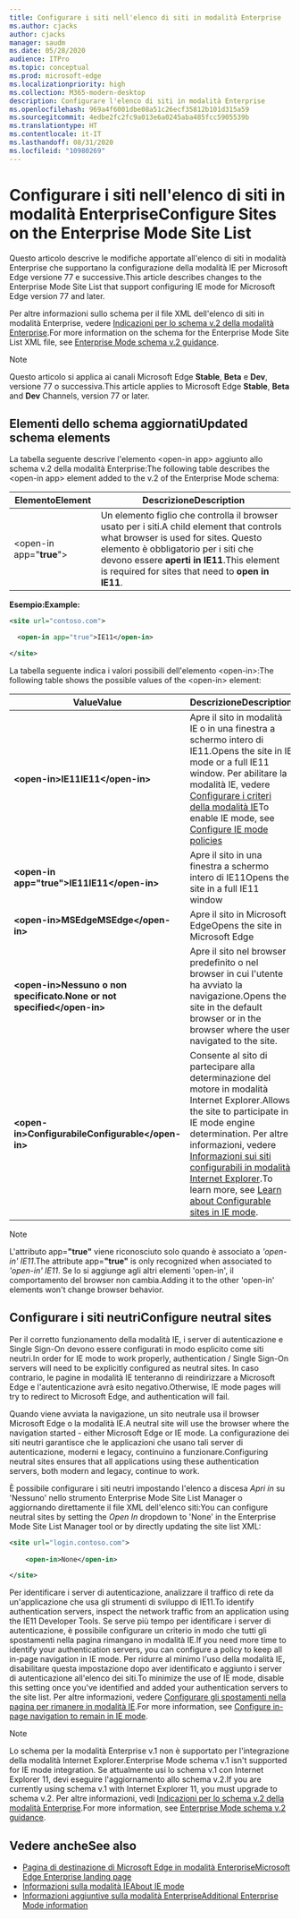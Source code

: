 ```yaml
---
title: Configurare i siti nell'elenco di siti in modalità Enterprise
ms.author: cjacks
author: cjacks
manager: saudm
ms.date: 05/28/2020
audience: ITPro
ms.topic: conceptual
ms.prod: microsoft-edge
ms.localizationpriority: high
ms.collection: M365-modern-desktop
description: Configurare l'elenco di siti in modalità Enterprise
ms.openlocfilehash: 969a4f6001dbe08a51c26ecf35812b101d315a59
ms.sourcegitcommit: 4edbe2fc2fc9a013e6a0245aba485fcc5905539b
ms.translationtype: HT
ms.contentlocale: it-IT
ms.lasthandoff: 08/31/2020
ms.locfileid: "10980269"
---
```

# <span data-ttu-id="aa3db-103">Configurare i siti nell'elenco di siti in modalità Enterprise</span><span class="sxs-lookup"><span data-stu-id="aa3db-103">Configure Sites on the Enterprise Mode Site List</span></span>

<span data-ttu-id="aa3db-104">Questo articolo descrive le modifiche apportate all'elenco di siti in modalità Enterprise che supportano la configurazione della modalità IE per Microsoft Edge versione 77 e successive.</span><span class="sxs-lookup"><span data-stu-id="aa3db-104">This article describes changes to the Enterprise Mode Site List that support configuring IE mode for Microsoft Edge version 77 and later.</span></span>

<span data-ttu-id="aa3db-105">Per altre informazioni sullo schema per il file XML dell'elenco di siti in modalità Enterprise, vedere [Indicazioni per lo schema v.2 della modalità Enterprise](https://docs.microsoft.com/internet-explorer/ie11-deploy-guide/enterprise-mode-schema-version-2-guidance).</span><span class="sxs-lookup"><span data-stu-id="aa3db-105">For more information on the schema for the Enterprise Mode Site List XML file, see [Enterprise Mode schema v.2 guidance](https://docs.microsoft.com/internet-explorer/ie11-deploy-guide/enterprise-mode-schema-version-2-guidance).</span></span>

> [!NOTE]
> <span data-ttu-id="aa3db-106">Questo articolo si applica ai canali Microsoft Edge **Stable**, **Beta** e **Dev**, versione 77 o successiva.</span><span class="sxs-lookup"><span data-stu-id="aa3db-106">This article applies to Microsoft Edge **Stable**, **Beta** and **Dev** Channels, version 77 or later.</span></span>

## <span data-ttu-id="aa3db-107">Elementi dello schema aggiornati</span><span class="sxs-lookup"><span data-stu-id="aa3db-107">Updated schema elements</span></span>

<span data-ttu-id="aa3db-108">La tabella seguente descrive l'elemento \<open-in app\> aggiunto allo schema v.2 della modalità Enterprise:</span><span class="sxs-lookup"><span data-stu-id="aa3db-108">The following table describes the \<open-in app\> element added to the v.2 of the Enterprise Mode schema:</span></span>

| **<span data-ttu-id="aa3db-109">Elemento</span><span class="sxs-lookup"><span data-stu-id="aa3db-109">Element</span></span>** | **<span data-ttu-id="aa3db-110">Descrizione</span><span class="sxs-lookup"><span data-stu-id="aa3db-110">Description</span></span>** |
| --- | --- |
| \<open-in app="**true**"\> | <span data-ttu-id="aa3db-111">Un elemento figlio che controlla il browser usato per i siti.</span><span class="sxs-lookup"><span data-stu-id="aa3db-111">A child element that controls what browser is used for sites.</span></span> <span data-ttu-id="aa3db-112">Questo elemento è obbligatorio per i siti che devono essere **aperti in IE11**.</span><span class="sxs-lookup"><span data-stu-id="aa3db-112">This element is required for sites that need to **open in IE11**.</span></span>|

**<span data-ttu-id="aa3db-113">Esempio:</span><span class="sxs-lookup"><span data-stu-id="aa3db-113">Example:</span></span>**

``` xml
<site url="contoso.com">

  <open-in app="true">IE11</open-in>

</site>
```

<span data-ttu-id="aa3db-114">La tabella seguente indica i valori possibili dell'elemento \<open-in\>:</span><span class="sxs-lookup"><span data-stu-id="aa3db-114">The following table shows the possible values of the \<open-in\> element:</span></span>

| **<span data-ttu-id="aa3db-115">Value</span><span class="sxs-lookup"><span data-stu-id="aa3db-115">Value</span></span>** | **<span data-ttu-id="aa3db-116">Descrizione</span><span class="sxs-lookup"><span data-stu-id="aa3db-116">Description</span></span>** |
| --- | --- |
| **\<open-in\><span data-ttu-id="aa3db-117">IE11</span><span class="sxs-lookup"><span data-stu-id="aa3db-117">IE11</span></span>\</open-in\>** | <span data-ttu-id="aa3db-118">Apre il sito in modalità IE o in una finestra a schermo intero di IE11.</span><span class="sxs-lookup"><span data-stu-id="aa3db-118">Opens the site in IE mode or a full IE11 window.</span></span> <span data-ttu-id="aa3db-119">Per abilitare la modalità IE, vedere [Configurare i criteri della modalità IE](https://docs.microsoft.com/deployedge/edge-ie-mode-policies)</span><span class="sxs-lookup"><span data-stu-id="aa3db-119">To enable IE mode, see [Configure IE mode policies](https://docs.microsoft.com/deployedge/edge-ie-mode-policies)</span></span>|
| **\<open-in app="**true**"\><span data-ttu-id="aa3db-120">IE11</span><span class="sxs-lookup"><span data-stu-id="aa3db-120">IE11</span></span>\</open-in\>** | <span data-ttu-id="aa3db-121">Apre il sito in una finestra a schermo intero di IE11</span><span class="sxs-lookup"><span data-stu-id="aa3db-121">Opens the site in a full IE11 window</span></span> |
| **\<open-in\><span data-ttu-id="aa3db-122">MSEdge</span><span class="sxs-lookup"><span data-stu-id="aa3db-122">MSEdge</span></span>\</open-in\>** | <span data-ttu-id="aa3db-123">Apre il sito in Microsoft Edge</span><span class="sxs-lookup"><span data-stu-id="aa3db-123">Opens the site in Microsoft Edge</span></span> |
| **\<open-in\><span data-ttu-id="aa3db-124">Nessuno o non specificato.</span><span class="sxs-lookup"><span data-stu-id="aa3db-124">None or not specified</span></span>\</open-in\>** | <span data-ttu-id="aa3db-125">Apre il sito nel browser predefinito o nel browser in cui l'utente ha avviato la navigazione.</span><span class="sxs-lookup"><span data-stu-id="aa3db-125">Opens the site in the default browser or in the browser where the user navigated to the site.</span></span> |
|**\<open-in\><span data-ttu-id="aa3db-126">Configurabile</span><span class="sxs-lookup"><span data-stu-id="aa3db-126">Configurable</span></span>\</open-in\>** | <span data-ttu-id="aa3db-127">Consente al sito di partecipare alla determinazione del motore in modalità Internet Explorer.</span><span class="sxs-lookup"><span data-stu-id="aa3db-127">Allows the site to participate in IE mode engine determination.</span></span> <span data-ttu-id="aa3db-128">Per altre informazioni, vedere [Informazioni sui siti configurabili in modalità Internet Explorer](edge-learnmore-configurable-sites-ie-mode.md).</span><span class="sxs-lookup"><span data-stu-id="aa3db-128">To learn more, see [Learn about Configurable sites in IE mode](edge-learnmore-configurable-sites-ie-mode.md).</span></span>  |

>[!NOTE]
> <span data-ttu-id="aa3db-129">L'attributo app=**"true"** viene riconosciuto solo quando è associato a _'open-in' IE11_.</span><span class="sxs-lookup"><span data-stu-id="aa3db-129">The attribute app=**"true"** is only recognized when associated to _'open-in' IE11_.</span></span> <span data-ttu-id="aa3db-130">Se lo si aggiunge agli altri elementi 'open-in', il comportamento del browser non cambia.</span><span class="sxs-lookup"><span data-stu-id="aa3db-130">Adding it to the other 'open-in' elements won't change browser behavior.</span></span>   

## <span data-ttu-id="aa3db-131">Configurare i siti neutri</span><span class="sxs-lookup"><span data-stu-id="aa3db-131">Configure neutral sites</span></span>

<span data-ttu-id="aa3db-132">Per il corretto funzionamento della modalità IE, i server di autenticazione e Single Sign-On devono essere configurati in modo esplicito come siti neutri.</span><span class="sxs-lookup"><span data-stu-id="aa3db-132">In order for IE mode to work properly, authentication / Single Sign-On servers will need to be explicitly configured as neutral sites.</span></span> <span data-ttu-id="aa3db-133">In caso contrario, le pagine in modalità IE tenteranno di reindirizzare a Microsoft Edge e l'autenticazione avrà esito negativo.</span><span class="sxs-lookup"><span data-stu-id="aa3db-133">Otherwise, IE mode pages will try to redirect to Microsoft Edge, and authentication will fail.</span></span>

<span data-ttu-id="aa3db-134">Quando viene avviata la navigazione, un sito neutrale usa il browser Microsoft Edge o la modalità IE.</span><span class="sxs-lookup"><span data-stu-id="aa3db-134">A neutral site will use the browser where the navigation started - either Microsoft Edge or IE mode.</span></span> <span data-ttu-id="aa3db-135">La configurazione dei siti neutri garantisce che le applicazioni che usano tali server di autenticazione, moderni e legacy, continuino a funzionare.</span><span class="sxs-lookup"><span data-stu-id="aa3db-135">Configuring neutral sites ensures that all applications using these authentication servers, both modern and legacy, continue to work.</span></span>

<span data-ttu-id="aa3db-136">È possibile configurare i siti neutri impostando l'elenco a discesa *Apri in* su 'Nessuno' nello strumento Enterprise Mode Site List Manager o aggiornando direttamente il file XML dell'elenco siti:</span><span class="sxs-lookup"><span data-stu-id="aa3db-136">You can configure neutral sites by setting the *Open In* dropdown to 'None' in the Enterprise Mode Site List Manager tool or by directly updating the site list XML:</span></span>

``` xml
<site url="login.contoso.com">
   
    <open-in>None</open-in>

</site>
```

<span data-ttu-id="aa3db-137">Per identificare i server di autenticazione, analizzare il traffico di rete da un'applicazione che usa gli strumenti di sviluppo di IE11.</span><span class="sxs-lookup"><span data-stu-id="aa3db-137">To identify authentication servers, inspect the network traffic from an application using the IE11 Developer Tools.</span></span> <span data-ttu-id="aa3db-138">Se serve più tempo per identificare i server di autenticazione, è possibile configurare un criterio in modo che tutti gli spostamenti nella pagina rimangano in modalità IE.</span><span class="sxs-lookup"><span data-stu-id="aa3db-138">If you need more time to identify your authentication servers, you can configure a policy to keep all in-page navigation in IE mode.</span></span> <span data-ttu-id="aa3db-139">Per ridurre al minimo l'uso della modalità IE, disabilitare questa impostazione dopo aver identificato e aggiunto i server di autenticazione all'elenco dei siti.</span><span class="sxs-lookup"><span data-stu-id="aa3db-139">To minimize the use of IE mode, disable this setting once you've identified and added your authentication servers to the site list.</span></span> <span data-ttu-id="aa3db-140">Per altre informazioni, vedere [Configurare gli spostamenti nella pagina per rimanere in modalità IE](https://docs.microsoft.com/deployedge/microsoft-edge-policies#internetexplorerintegrationsiteredirect).</span><span class="sxs-lookup"><span data-stu-id="aa3db-140">For more information, see [Configure in-page navigation to remain in IE mode](https://docs.microsoft.com/deployedge/microsoft-edge-policies#internetexplorerintegrationsiteredirect).</span></span>

>[!NOTE]
   ><span data-ttu-id="aa3db-141">Lo schema per la modalità Enterprise v.1 non è supportato per l'integrazione della modalità Internet Explorer.</span><span class="sxs-lookup"><span data-stu-id="aa3db-141">Enterprise Mode schema v.1 isn't supported for IE mode integration.</span></span> <span data-ttu-id="aa3db-142">Se attualmente usi lo schema v.1 con Internet Explorer 11, devi eseguire l'aggiornamento allo schema v.2.</span><span class="sxs-lookup"><span data-stu-id="aa3db-142">If you are currently using schema v.1 with Internet Explorer 11, you must upgrade to schema v.2.</span></span> <span data-ttu-id="aa3db-143">Per altre informazioni, vedi [Indicazioni per lo schema v.2 della modalità Enterprise](https://docs.microsoft.com/internet-explorer/ie11-deploy-guide/enterprise-mode-schema-version-2-guidance).</span><span class="sxs-lookup"><span data-stu-id="aa3db-143">For more information, see [Enterprise Mode schema v.2 guidance](https://docs.microsoft.com/internet-explorer/ie11-deploy-guide/enterprise-mode-schema-version-2-guidance).</span></span>

## <span data-ttu-id="aa3db-144">Vedere anche</span><span class="sxs-lookup"><span data-stu-id="aa3db-144">See also</span></span>

- [<span data-ttu-id="aa3db-145">Pagina di destinazione di Microsoft Edge in modalità Enterprise</span><span class="sxs-lookup"><span data-stu-id="aa3db-145">Microsoft Edge Enterprise landing page</span></span>](https://aka.ms/EdgeEnterprise)
- [<span data-ttu-id="aa3db-146">Informazioni sulla modalità IE</span><span class="sxs-lookup"><span data-stu-id="aa3db-146">About IE mode</span></span>](https://docs.microsoft.com/deployedge/edge-ie-mode)
- [<span data-ttu-id="aa3db-147">Informazioni aggiuntive sulla modalità Enterprise</span><span class="sxs-lookup"><span data-stu-id="aa3db-147">Additional Enterprise Mode information</span></span>](https://docs.microsoft.com/internet-explorer/ie11-deploy-guide/enterprise-mode-overview-for-ie11)